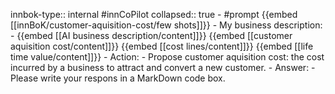 innbok-type:: internal
#innCoPilot
collapsed:: true
	- #prompt {{embed [[innBoK/customer-aquisition-cost/few shots]]}}
		- My business description:
		- {{embed [[AI business description/content]]}} {{embed [[customer aquisition cost/content]]}} {{embed [[cost lines/content]]}} {{embed [[life time value/content]]}}
		- Action:
		- Propose customer aquisition cost: the cost incurred by a business to attract and convert a new customer.
		- Answer:
		- Please write your respons in a MarkDown code box.




